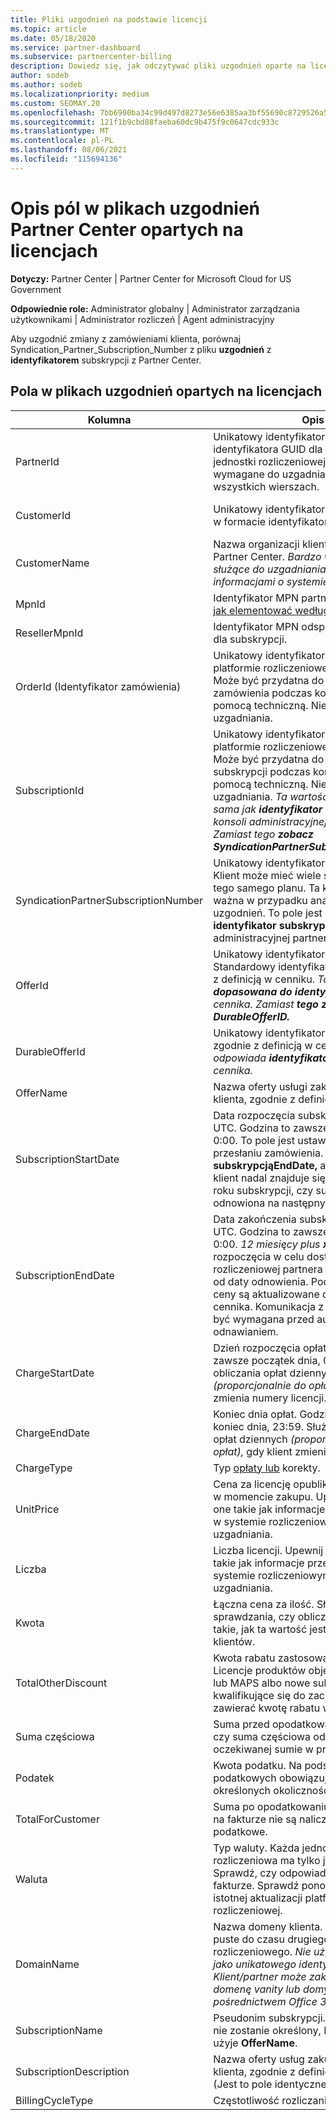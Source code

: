 ```yaml
---
title: Pliki uzgodnień na podstawie licencji
ms.topic: article
ms.date: 05/18/2020
ms.service: partner-dashboard
ms.subservice: partnercenter-billing
description: Dowiedz się, jak odczytywać pliki uzgodnień oparte na licencjach w Partner Center. W tym artykule wyjaśniono znaczenie każdego pola w pliku rekonescji opartym na licencjach.
author: sodeb
ms.author: sodeb
ms.localizationpriority: medium
ms.custom: SEOMAY.20
ms.openlocfilehash: 7bb6900ba34c99d497d8273e56e6385aa3bf55690c8729526a5e4c6a1e60ba28
ms.sourcegitcommit: 121f1b9cbd88faeba60dc9b475f9c0647cdc933c
ms.translationtype: MT
ms.contentlocale: pl-PL
ms.lasthandoff: 08/06/2021
ms.locfileid: "115694136"
---
```

# <a name="understand-the-fields-in-partner-center-license-based-reconciliation-files"></a>Opis pól w plikach uzgodnień Partner Center opartych na licencjach

**Dotyczy:** Partner Center | Partner Center for Microsoft Cloud for US Government

**Odpowiednie role:** Administrator globalny | Administrator zarządzania użytkownikami | Administrator rozliczeń | Agent administracyjny

Aby uzgodnić zmiany z zamówieniami klienta, porównaj Syndication_Partner_Subscription_Number z pliku **uzgodnień** z **identyfikatorem** subskrypcji z Partner Center.

## <a name="fields-in-license-based-reconciliation-files"></a>Pola w plikach uzgodnień opartych na licencjach

| Kolumna | Opis | Wartość przykładowa |
| ------ | ----------- | ------------ |
| PartnerId | Unikatowy identyfikator w formacie identyfikatora GUID dla określonej jednostki rozliczeniowej. Nie jest wymagane do uzgadniania. Tak samo we wszystkich wierszach. | *8ddd03642-test-test-test-46b58d356b4e* |
| CustomerId | Unikatowy identyfikator microsoft klienta w formacie identyfikatora GUID. | *12ABCD34-001A-BCD2-987C-3210ABCD5678* |
| CustomerName | Nazwa organizacji klienta zgłoszona w Partner Center. *Bardzo ważne pole służące do uzgadniania faktury z informacjami o systemie.* | *Testowanie klienta A* |
| MpnId | Identyfikator MPN partnera CSP. Zobacz, [jak elementować według partnera](use-the-reconciliation-files.md#itemize-reconciliation-files-by-partner). | *4390934* |
| ResellerMpnId | Identyfikator MPN odsprzedawcy rekordu dla subskrypcji.  |
| OrderId (Identyfikator zamówienia) | Unikatowy identyfikator zamówienia na platformie rozliczeniowej firmy Microsoft. Może być przydatna do zidentyfikowania zamówienia podczas kontaktowania się z pomocą techniczną. Nie służy do uzgadniania. | *566890604832738111* |
| SubscriptionId | Unikatowy identyfikator subskrypcji na platformie rozliczeniowej firmy Microsoft. Może być przydatna do identyfikowania subskrypcji podczas kontaktowania się z pomocą techniczną. Nie służy do uzgadniania. *Ta wartość nie jest taka sama jak **identyfikator subskrypcji** w konsoli administracyjnej partnera. Zamiast tego **zobacz SyndicationPartnerSubscriptionNumber.*** | *usCBMgAAAAAAAAAAIA* |
| SyndicationPartnerSubscriptionNumber | Unikatowy identyfikator subskrypcji. Klient może mieć wiele subskrypcji dla tego samego planu. Ta kolumna jest ważna w przypadku analizy pliku uzgodnień. To pole jest mapowe **na identyfikator subskrypcji** w konsoli administracyjnej partnera. | *fb977ab5-test-test-test-24c8d9591708* |
| OfferId | Unikatowy identyfikator oferty. Standardowy identyfikator oferty, zgodnie z definicją w cenniku. *Ta wartość nie jest **dopasowana do identyfikatora oferty** z cennika. Zamiast **tego zobacz DurableOfferID.*** | *FE616D64-E9A8-40EF-843F-152E9BBEF3D1* |
| DurableOfferId | Unikatowy identyfikator trwałej oferty, zgodnie z definicją w cenniku. *Ta wartość odpowiada **identyfikatorowi oferty** z cennika.* | *1017D7F3-6D7F-4BFA-BDD8-79BC8F104E0C* |
| OfferName | Nazwa oferty usługi zakupionej przez klienta, zgodnie z definicją w cenniku. | *Microsoft Office 365 (plan E3)* |
| SubscriptionStartDate | Data rozpoczęcia subskrypcji w czasie UTC. Godzina to zawsze początek dnia, 0:00. To pole jest ustawione na dzień po przesłaniu zamówienia. Używane razem z **subskrypcjąEndDate,** aby określić, czy klient nadal znajduje się w pierwszym roku subskrypcji, czy subskrypcja została odnowiona na następny rok. | *2/1/2019 0:00* |
| SubscriptionEndDate | Data zakończenia subskrypcji w czasie UTC. Godzina to zawsze początek dnia, 0:00. *12 miesięcy plus **x** dni* po dacie rozpoczęcia w celu dostosowania do daty rozliczeniowej partnera lub *12 miesięcy* od daty odnowienia. Podczas odnawiania ceny są aktualizowane do bieżącego cennika. Komunikacja z klientem może być wymagana przed automatycznym odnawianiem. | *2/1/2019 0:00* |
| ChargeStartDate | Dzień rozpoczęcia opłat. Godzina to zawsze początek dnia, 0:00. Służy do obliczania opłat dziennych *(proporcjonalnie do opłat),* gdy klient zmienia numery licencji. | *2/1/2019 0:00* |
| ChargeEndDate | Koniec dnia opłat. Godzina to zawsze koniec dnia, 23:59. Służy do obliczania opłat dziennych *(proporcjonalnie do opłat),* gdy klient zmienia numery licencji. | *2/28/2019 23:59* |
| ChargeType | Typ [opłaty lub](recon-file-charge-types.md) korekty. | Zobacz [typy opłat.](recon-file-charge-types.md) |
| UnitPrice | Cena za licencję opublikowana w cenniku w momencie zakupu. Upewnij się, że są one takie jak informacje przechowywane w systemie rozliczeniowym podczas uzgadniania. | *6.82* |
| Liczba | Liczba licencji. Upewnij się, że są one takie jak informacje przechowywane w systemie rozliczeniowym podczas uzgadniania. | *2* |
| Kwota | Łączna cena za ilość. Służy do sprawdzania, czy obliczanie kwoty jest takie, jak ta wartość jest obliczana dla klientów. | *13.32* |
| TotalOtherDiscount | Kwota rabatu zastosowana do tych opłat. Licencje produktów objęte kompetencją lub MAPS albo nowe subskrypcje kwalifikujące się do zachęty będą również zawierać kwotę rabatu w tej kolumnie. | *2.32* |
| Suma częściowa | Suma przed opodatkowaniem. Sprawdza, czy suma częściowa odpowiada oczekiwanej sumie w przypadku rabatu. | *11* |
| Podatek | Kwota podatku. Na podstawie reguł podatkowych obowiązujących na rynku i określonych okoliczności. | *0* |
| TotalForCustomer | Suma po opodatkowaniu. Sprawdza, czy na fakturze nie są naliczane opłaty podatkowe. | *11* |
| Waluta | Typ waluty. Każda jednostka rozliczeniowa ma tylko jedną walutę. Sprawdź, czy odpowiada pierwszej fakturze. Sprawdź ponownie po każdej istotnej aktualizacji platformy rozliczeniowej. | *EUR* |
| DomainName | Nazwa domeny klienta. To pole może być puste do czasu drugiego cyklu rozliczeniowego. *Nie używaj tego pola jako unikatowego identyfikatora klienta. Klient/partner może zaktualizować domenę vanity lub domyślną za pośrednictwem Office 365 portal.* | *example.onmicrosoft.com* |
| SubscriptionName | Pseudonim subskrypcji. Jeśli pseudonim nie zostanie określony, Partner Center użyje **OfferName**. | *PROJECT ONLINE* |
| SubscriptionDescription | Nazwa oferty usług zakupionej przez klienta, zgodnie z definicją w cenniku. (Jest to pole identyczne z **OfferName**). | *PROJECT ONLINE PREMIUM BEZ KLIENTA PROJEKTU* |
| BillingCycleType | Częstotliwość rozliczania godzinowego.| *Raz na miesiąc* |

